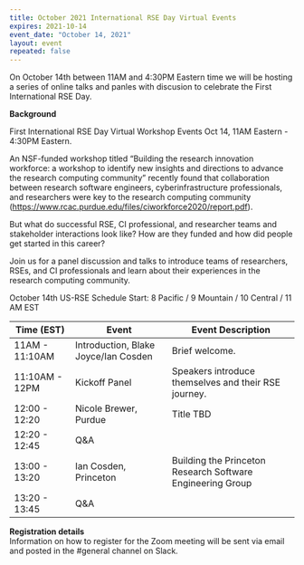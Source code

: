 ```yaml
---
title: October 2021 International RSE Day Virtual Events
expires: 2021-10-14
event_date: "October 14, 2021"
layout: event
repeated: false
---
```


On October 14th between 11AM and 4:30PM Eastern time we will be hosting a series of online
talks and panles with discusion to celebrate the First International RSE Day.

**Background**

First International RSE Day Virtual Workshop Events Oct 14, 11AM Eastern - 4:30PM Eastern.

An NSF-funded workshop titled “Building the research innovation workforce: a workshop
to identify new insights and directions to advance the research computing community” recently found that collaboration between research software engineers, cyberinfrastructure professionals, and researchers were key to the research computing community (https://www.rcac.purdue.edu/files/ciworkforce2020/report.pdf). 

But what do successful RSE, CI professional, and researcher teams and stakeholder interactions look like? How are they funded and how did people get started in this career?

Join us for a panel discussion and talks to introduce teams of researchers, RSEs, and CI professionals and learn about their experiences in the research computing community.

October 14th US-RSE Schedule
Start: 8 Pacific / 9 Mountain / 10 Central / 11 AM EST

| Time (EST)  | Event |  Event Description                         |
| ----        | ------|------------------------------------------- |
| 11AM - 11:10AM | Introduction, Blake Joyce/Ian Cosden   | Brief welcome.  |
| 11:10AM - 12PM | Kickoff Panel     | Speakers introduce themselves and their RSE journey. |
| 12:00 - 12:20 | Nicole Brewer, Purdue     | Title TBD                      |
| 12:20 - 12:45 | Q&A               |                                |
| 13:00 - 13:20 | Ian Cosden, Princeton     | Building the Princeton Research Software Engineering Group                      |
| 13:20 - 13:45 | Q&A               |                                |


**Registration details**  
Information on how to register for the Zoom meeting will be sent via email and posted in the #general channel on Slack.
